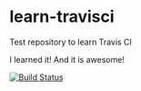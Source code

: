 learn-travisci
==============

Test repository to learn Travis CI

I learned it! And it is awesome!

[![Build Status](https://travis-ci.org/dannyfritz/learn-travisci.png?branch=master)](https://travis-ci.org/dannyfritz/learn-travisci)